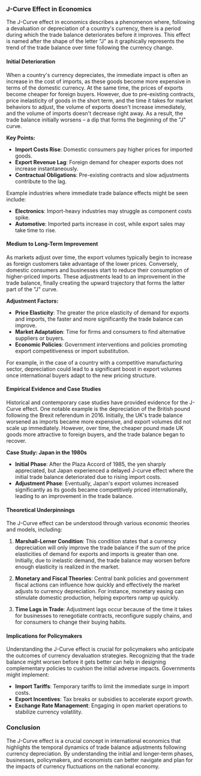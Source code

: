 ### J-Curve Effect in Economics

The J-Curve effect in economics describes a phenomenon where, following a devaluation or depreciation of a country's currency, there is a period during which the trade balance deteriorates before it improves. This effect is named after the shape of the letter "J" as it graphically represents the trend of the trade balance over time following the currency change.

#### Initial Deterioration

When a country's currency depreciates, the immediate impact is often an increase in the cost of imports, as these goods become more expensive in terms of the domestic currency. At the same time, the prices of exports become cheaper for foreign buyers. However, due to pre-existing contracts, price inelasticity of goods in the short term, and the time it takes for market behaviors to adjust, the volume of exports doesn't increase immediately, and the volume of imports doesn't decrease right away. As a result, the trade balance initially worsens – a dip that forms the beginning of the "J" curve.

**Key Points:**
- **Import Costs Rise**: Domestic consumers pay higher prices for imported goods.
- **Export Revenue Lag**: Foreign demand for cheaper exports does not increase instantaneously.
- **Contractual Obligations**: Pre-existing contracts and slow adjustments contribute to the lag.

Example industries where immediate trade balance effects might be seen include:
- **Electronics**: Import-heavy industries may struggle as component costs spike.
- **Automotive**: Imported parts increase in cost, while export sales may take time to rise.

#### Medium to Long-Term Improvement

As markets adjust over time, the export volumes typically begin to increase as foreign customers take advantage of the lower prices. Conversely, domestic consumers and businesses start to reduce their consumption of higher-priced imports. These adjustments lead to an improvement in the trade balance, finally creating the upward trajectory that forms the latter part of the "J" curve.

**Adjustment Factors:**
- **Price Elasticity**: The greater the price elasticity of demand for exports and imports, the faster and more significantly the trade balance can improve.
- **Market Adaptation**: Time for firms and consumers to find alternative suppliers or buyers.
- **Economic Policies**: Government interventions and policies promoting export competitiveness or import substitution.

For example, in the case of a country with a competitive manufacturing sector, depreciation could lead to a significant boost in export volumes once international buyers adapt to the new pricing structure. 

#### Empirical Evidence and Case Studies

Historical and contemporary case studies have provided evidence for the J-Curve effect. One notable example is the depreciation of the British pound following the Brexit referendum in 2016. Initially, the UK's trade balance worsened as imports became more expensive, and export volumes did not scale up immediately. However, over time, the cheaper pound made UK goods more attractive to foreign buyers, and the trade balance began to recover.

**Case Study: Japan in the 1980s**
- **Initial Phase**: After the Plaza Accord of 1985, the yen sharply appreciated, but Japan experienced a delayed J-curve effect where the initial trade balance deteriorated due to rising import costs.
- **Adjustment Phase**: Eventually, Japan's export volumes increased significantly as its goods became competitively priced internationally, leading to an improvement in the trade balance.

#### Theoretical Underpinnings

The J-Curve effect can be understood through various economic theories and models, including:

1. **Marshall-Lerner Condition**: This condition states that a currency depreciation will only improve the trade balance if the sum of the price elasticities of demand for exports and imports is greater than one. Initially, due to inelastic demand, the trade balance may worsen before enough elasticity is realized in the market.

2. **Monetary and Fiscal Theories**: Central bank policies and government fiscal actions can influence how quickly and effectively the market adjusts to currency depreciation. For instance, monetary easing can stimulate domestic production, helping exporters ramp up quickly.

3. **Time Lags in Trade**: Adjustment lags occur because of the time it takes for businesses to renegotiate contracts, reconfigure supply chains, and for consumers to change their buying habits.

#### Implications for Policymakers

Understanding the J-Curve effect is crucial for policymakers who anticipate the outcomes of currency devaluation strategies. Recognizing that the trade balance might worsen before it gets better can help in designing complementary policies to cushion the initial adverse impacts. Governments might implement:

- **Import Tariffs**: Temporary tariffs to limit the immediate surge in import costs.
- **Export Incentives**: Tax breaks or subsidies to accelerate export growth.
- **Exchange Rate Management**: Engaging in open market operations to stabilize currency volatility.

### Conclusion

The J-Curve effect is a crucial concept in international economics that highlights the temporal dynamics of trade balance adjustments following currency depreciation. By understanding the initial and longer-term phases, businesses, policymakers, and economists can better navigate and plan for the impacts of currency fluctuations on the national economy.
